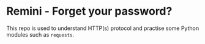 Remini - Forget your password?
==============================

This repo is used to understand HTTP(s) protocol and practise some Python modules such as `requests`.
